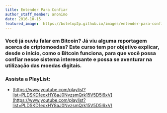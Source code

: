 ```yaml
---
title: Entender Para Confiar
author_staff_member: anonimo
date: 2016-10-15
featured_image:  https://boletop2p.github.io/images/entender-para-confiar.png
---
```


### Você já ouviu falar em Bitcoin? Já viu alguma reportagem acerca de criptomoedas? Este curso tem por objetivo explicar, desde o início, como o Bitcoin funciona, para que você possa confiar nesse sistema interessante e possa se aventurar na utilização das moedas digitais.

### Assista a PlayList:
* [https://www.youtube.com/playlist?list=PLDSKD1eoxHY8aJ0NvzsmQrk15V5D5l6xV](https://www.youtube.com/playlist?list=PLDSKD1eoxHY8aJ0NvzsmQrk15V5D5l6xV)
